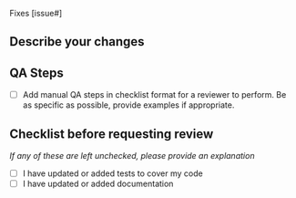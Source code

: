 Fixes [issue#]

## Describe your changes

## QA Steps

- [ ] Add manual QA steps in checklist format for a reviewer to perform. Be as specific as possible, provide examples if appropriate.

## Checklist before requesting review

_If any of these are left unchecked, please provide an explanation_

- [ ] I have updated or added tests to cover my code
- [ ] I have updated or added documentation
